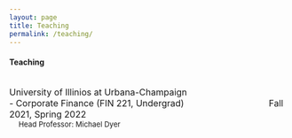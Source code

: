 ```yaml
---
layout: page
title: Teaching
permalink: /teaching/
---
```


#### **Teaching**
\
<font size="3"> University of Illinios at Urbana-Champaign </font>\
  <font size="3"> - Corporate Finance (FIN 221, Undergrad) &emsp;&emsp;&emsp;&emsp;&emsp;&emsp;&emsp;&emsp;&emsp; Fall 2021, Spring 2022 </font>\
  <font size="2"> &emsp; Head Professor: Michael Dyer &emsp;&emsp;&emsp;&emsp;&emsp;&emsp;&emsp;&emsp;&emsp; </font>
  
